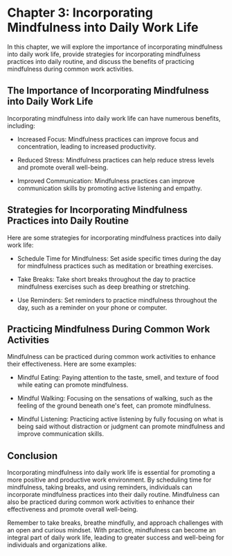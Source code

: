 Chapter 3: Incorporating Mindfulness into Daily Work Life
=========================================================

In this chapter, we will explore the importance of incorporating mindfulness into daily work life, provide strategies for incorporating mindfulness practices into daily routine, and discuss the benefits of practicing mindfulness during common work activities.

The Importance of Incorporating Mindfulness into Daily Work Life
----------------------------------------------------------------

Incorporating mindfulness into daily work life can have numerous benefits, including:

* Increased Focus: Mindfulness practices can improve focus and concentration, leading to increased productivity.

* Reduced Stress: Mindfulness practices can help reduce stress levels and promote overall well-being.

* Improved Communication: Mindfulness practices can improve communication skills by promoting active listening and empathy.

Strategies for Incorporating Mindfulness Practices into Daily Routine
---------------------------------------------------------------------

Here are some strategies for incorporating mindfulness practices into daily work life:

* Schedule Time for Mindfulness: Set aside specific times during the day for mindfulness practices such as meditation or breathing exercises.

* Take Breaks: Take short breaks throughout the day to practice mindfulness exercises such as deep breathing or stretching.

* Use Reminders: Set reminders to practice mindfulness throughout the day, such as a reminder on your phone or computer.

Practicing Mindfulness During Common Work Activities
----------------------------------------------------

Mindfulness can be practiced during common work activities to enhance their effectiveness. Here are some examples:

* Mindful Eating: Paying attention to the taste, smell, and texture of food while eating can promote mindfulness.

* Mindful Walking: Focusing on the sensations of walking, such as the feeling of the ground beneath one's feet, can promote mindfulness.

* Mindful Listening: Practicing active listening by fully focusing on what is being said without distraction or judgment can promote mindfulness and improve communication skills.

Conclusion
----------

Incorporating mindfulness into daily work life is essential for promoting a more positive and productive work environment. By scheduling time for mindfulness, taking breaks, and using reminders, individuals can incorporate mindfulness practices into their daily routine. Mindfulness can also be practiced during common work activities to enhance their effectiveness and promote overall well-being.

Remember to take breaks, breathe mindfully, and approach challenges with an open and curious mindset. With practice, mindfulness can become an integral part of daily work life, leading to greater success and well-being for individuals and organizations alike.
